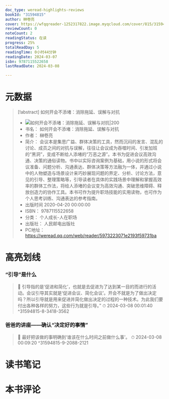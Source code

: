 ```yaml
---
doc_type: weread-highlights-reviews
bookId: "31594815"
author: 榊卷亮
cover: https://wfqqreader-1252317822.image.myqcloud.com/cover/815/31594815/t7_31594815.jpg
reviewCount: 0
noteCount: 2
readingStatus: 在读
progress: 25%
totalReadDay: 5
readingTime: 0小时44分钟
readingDate: 2024-03-07
isbn: 9787115522658
lastReadDate: 2024-03-08

---
```

# 元数据
> [!abstract] 如何开会不添堵：消除拖延、误解与对抗
> - ![ 如何开会不添堵：消除拖延、误解与对抗|200](https://wfqqreader-1252317822.image.myqcloud.com/cover/815/31594815/t7_31594815.jpg)
> - 书名： 如何开会不添堵：消除拖延、误解与对抗
> - 作者： 榊卷亮
> - 简介： 会议本是集思广益、群体决策的工具，然而沉闷的发言、混乱的讨论、成员之间的对抗与误解，往往让会议成为吞噬时间、引发加班的“黑洞”，变成不断给人添堵的“万恶之源”。本书为促进会议高效沟通、决策的通俗读物。书中以实际咨询案例为基础，用小说的形式将会议准备、问题分析、沟通表达、群体决策等方法融为一体，并通过小说中的人物塑造与场景设计来巧妙展现问题的界定、分析、讨论方法，意见的引导、整理策略等，引导读者在具体的实践场景中理解和掌握高效率的群体工作法，将给人添堵的会议变为高效沟通、突破思维障碍、释放创造力的协作工具。本书可作为提升职场技能的实用读物，也可作为个人思考训练、沟通表达的参考指南。
> - 出版时间 2020-04-20 00:00:00
> - ISBN： 9787115522658
> - 分类： 个人成长-人在职场
> - 出版社： 人民邮电出版社
> - PC地址：https://weread.qq.com/web/reader/5973223071e2193f59731ba

# 高亮划线

### “引导”是什么

> 📌 引导指的是‘促进和简化’，也就是去促进为了达到某一目的而进行的活动。会议引导其实就是‘促进会议、简化会议’。开会不就是为了做出决定吗？所以引导就是用来促进并简化做出决定的过程的一种技术。为此我们要付出各种各样的努力，这些行为就是引导。” 
> ⏱ 2024-03-08 00:01:40 ^31594815-8-3418-3562

### 爸爸的讲座——确认“决定好的事情”

> 📌 最好把该做的事明确到‘谁该在什么时间之前做什么事’。 
> ⏱ 2024-03-08 00:09:20 ^31594815-9-2088-2121

# 读书笔记

# 本书评论
